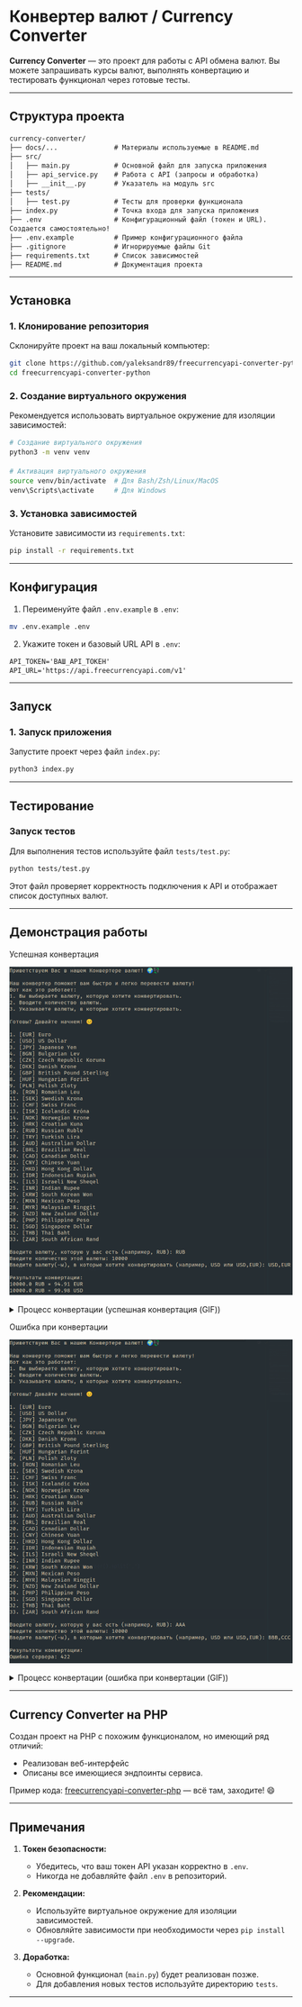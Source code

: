 
# Конвертер валют / Currency Converter

**Currency Converter** — это проект для работы с API обмена валют. Вы можете запрашивать курсы валют, выполнять конвертацию и тестировать функционал через готовые тесты.

---

## Структура проекта

```plaintext
currency-converter/
├── docs/...              # Материалы используемые в README.md
├── src/
│   ├── main.py           # Основной файл для запуска приложения
│   ├── api_service.py    # Работа с API (запросы и обработка)
│   ├── __init__.py       # Указатель на модуль src
├── tests/
│   ├── test.py           # Тесты для проверки функционала
├── index.py              # Точка входа для запуска приложения
├── .env                  # Конфигурационный файл (токен и URL). Создается самостоятельно!
├── .env.example          # Пример конфигурационного файла
├── .gitignore            # Игнорируемые файлы Git
├── requirements.txt      # Список зависимостей
├── README.md             # Документация проекта
```

---

## Установка

### 1. Клонирование репозитория

Склонируйте проект на ваш локальный компьютер:

```bash
git clone https://github.com/yaleksandr89/freecurrencyapi-converter-python.git
cd freecurrencyapi-converter-python
```

### 2. Создание виртуального окружения

Рекомендуется использовать виртуальное окружение для изоляции зависимостей:

```bash
# Создание виртуального окружения
python3 -m venv venv

# Активация виртуального окружения
source venv/bin/activate  # Для Bash/Zsh/Linux/MacOS
venv\Scripts\activate     # Для Windows
```

### 3. Установка зависимостей

Установите зависимости из `requirements.txt`:

```bash
pip install -r requirements.txt
```

---

## Конфигурация

1. Переименуйте файл `.env.example` в `.env`:

```bash
mv .env.example .env
```

2. Укажите токен и базовый URL API в `.env`:

```plaintext
API_TOKEN='ВАШ_API_ТОКЕН'
API_URL='https://api.freecurrencyapi.com/v1'
```

---

## Запуск

### 1. Запуск приложения

Запустите проект через файл `index.py`:

```bash
python3 index.py
```

---

## Тестирование

### Запуск тестов

Для выполнения тестов используйте файл `tests/test.py`:

```bash
python tests/test.py
```

Этот файл проверяет корректность подключения к API и отображает список доступных валют.

---

## Демонстрация работы

Успешная конвертация

![currency-convert-result-work-success.png](docs/currency-convert-result-work-success.png)

<details>
<summary>Процесс конвертации (успешная конвертация (GIF))</summary>

![currency-convert-result-work-success.gif](docs/currency-convert-result-work-success.gif)

</details>

Ошибка при конвертации

![currency-convert-result-work-error.png](docs/currency-convert-result-work-error.png)

<details>
<summary>Процесс конвертации (ошибка при конвертации (GIF))</summary>

![currency-convert-result-work-error.gif](docs/currency-convert-result-work-error.gif)

</details>

---

## Currency Converter на PHP

Создан проект на PHP с похожим функционалом, но имеющий ряд отличий:

- Реализован веб-интерфейс
- Описаны все имеющиеся эндпоинты сервиса.

Пример кода: [freecurrencyapi-converter-php](https://github.com/yaleksandr89/freecurrencyapi-converter-php) — всё там, заходите! 😄

---

## Примечания

1. **Токен безопасности:**
   - Убедитесь, что ваш токен API указан корректно в `.env`.
   - Никогда не добавляйте файл `.env` в репозиторий.

2. **Рекомендации:**
   - Используйте виртуальное окружение для изоляции зависимостей.
   - Обновляйте зависимости при необходимости через `pip install --upgrade`.

3. **Доработка:**
   - Основной функционал (`main.py`) будет реализован позже.
   - Для добавления новых тестов используйте директорию `tests`.

---